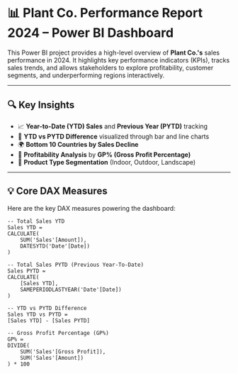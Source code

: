 # 📊 Plant Co. Performance Report 2024 – Power BI Dashboard

This Power BI project provides a high-level overview of **Plant Co.'s** sales performance in 2024. It highlights key performance indicators (KPIs), tracks sales trends, and allows stakeholders to explore profitability, customer segments, and underperforming regions interactively.

---

## 🔍 Key Insights

- 📈 **Year-to-Date (YTD) Sales** and **Previous Year (PYTD)** tracking
- 🔁 **YTD vs PYTD Difference** visualized through bar and line charts
- 🌍 **Bottom 10 Countries by Sales Decline**
- 🧱 **Profitability Analysis** by **GP% (Gross Profit Percentage)**
- 🎯 **Product Type Segmentation** (Indoor, Outdoor, Landscape)

---

## 💡 Core DAX Measures

Here are the key DAX measures powering the dashboard:

```DAX
-- Total Sales YTD
Sales YTD = 
CALCULATE(
    SUM('Sales'[Amount]),
    DATESYTD('Date'[Date])
)

-- Total Sales PYTD (Previous Year-To-Date)
Sales PYTD = 
CALCULATE(
    [Sales YTD],
    SAMEPERIODLASTYEAR('Date'[Date])
)

-- YTD vs PYTD Difference
Sales YTD vs PYTD = 
[Sales YTD] - [Sales PYTD]

-- Gross Profit Percentage (GP%)
GP% = 
DIVIDE(
    SUM('Sales'[Gross Profit]),
    SUM('Sales'[Amount])
) * 100
